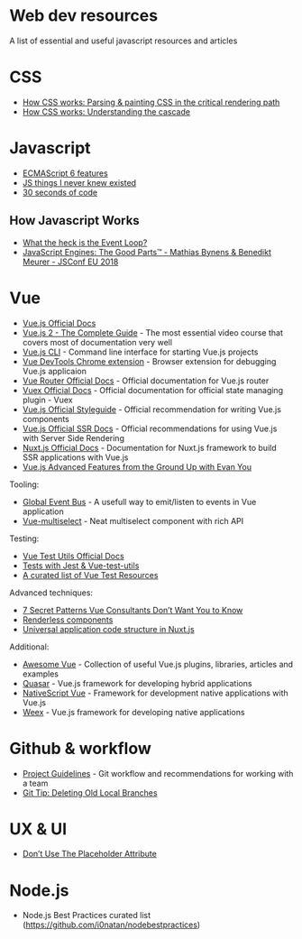 # Web dev resources
A list of essential and useful javascript resources and articles

# CSS

- [How CSS works: Parsing & painting CSS in the critical rendering path](https://blog.logrocket.com/how-css-works-parsing-painting-css-in-the-critical-rendering-path-b3ee290762d3)
- [How CSS works: Understanding the cascade](https://blog.logrocket.com/how-css-works-understanding-the-cascade-d181cd89a4d8)

# Javascript

- [ECMAScript 6 features](https://github.com/lukehoban/es6features)
- [JS things I never knew existed](https://air.ghost.io/js-things-i-never-knew-existed/)
- [30 seconds of code](https://github.com/Chalarangelo/30-seconds-of-code)

## How Javascript Works
- [What the heck is the Event Loop?](https://www.youtube.com/watch?v=8aGhZQkoFbQ)
- [JavaScript Engines: The Good Parts™ - Mathias Bynens & Benedikt Meurer - JSConf EU 2018](https://www.youtube.com/watch?v=5nmpokoRaZI)

# Vue
- [Vue.js Official Docs](https://vuejs.org/v2/guide/)
- [Vue.js 2 - The Complete Guide](https://www.udemy.com/vuejs-2-the-complete-guide/) - The most essential video course that covers most of documentation very well
- [Vue.js CLI](https://github.com/vuejs/vue-cli) - Command line interface for starting Vue.js projects
- [Vue DevTools Chrome extension](https://github.com/vuejs/vue-devtools) - Browser extension for debugging Vue.js applicaion
- [Vue Router Official Docs](https://router.vuejs.org/) - Official documentation for Vue.js router
- [Vuex Official Docs](https://vuex.vuejs.org/) - Official documentation for official state managing plugin - Vuex
- [Vue.js Official Styleguide](https://vuejs.org/v2/style-guide/) - Official recommendation for writing Vue.js components
- [Vue.js Official SSR Docs](https://ssr.vuejs.org/) - Official recommendations for using Vue.js with Server Side Rendering
- [Nuxt.js Official Docs](https://nuxtjs.org/guide/installation) - Documentation for Nuxt.js framework to build SSR applications with Vue.js
- [Vue.js Advanced Features from the Ground Up with Evan You](https://frontendmasters.com/workshops/vue-advanced-features/)

Tooling:

- [Global Event Bus](https://alligator.io/vuejs/global-event-bus/) - A usefull way to emit/listen to events in Vue application
- [Vue-multiselect](https://vue-multiselect.js.org/) - Neat multiselect component with rich API

Testing:

- [Vue Test Utils Official Docs](https://vue-test-utils.vuejs.org/)
- [Tests with Jest & Vue-test-utils](https://alexjoverm.github.io/2017/08/21/Write-the-first-Vue-js-Component-Unit-Test-in-Jest)
- [A curated list of Vue Test Resources](https://github.com/szafran89/vue-test-resources?utm_campaign=Revue%20newsletter&utm_medium=Newsletter&utm_source=Vue.js%20Feed)

Advanced techniques:

- [7 Secret Patterns Vue Consultants Don’t Want You to Know](https://www.youtube.com/watch?v=7YZ5DwlLSt8)
- [Renderless components](https://adamwathan.me/renderless-components-in-vuejs/)
- [Universal application code structure in Nuxt.js](https://medium.com/@krutie/universal-application-code-structure-in-nuxt-js-4cd014cc0baa)

Additional:

- [Awesome Vue](https://github.com/vuejs/awesome-vue) - Collection of useful Vue.js plugins, libraries, articles and examples
- [Quasar](http://quasar-framework.org/) - Vue.js framework for developing hybrid applications
- [NativeScript Vue](https://nativescript-vue.org) - Framework for development native applications with Vue.js
- [Weex](https://weex.apache.org/) - Vue.js framework for developing native applications

# Github & workflow
- [Project Guidelines](https://github.com/wearehive/project-guidelines) - Git workflow and recommendations for working with a team
- [Git Tip: Deleting Old Local Branches](http://erikaybar.name/git-deleting-old-local-branches)

# UX & UI

- [Don’t Use The Placeholder Attribute](https://www.smashingmagazine.com/2018/06/placeholder-attribute/)

# Node.js

- Node.js Best Practices curated list (https://github.com/i0natan/nodebestpractices)
